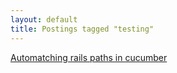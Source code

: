 ```yaml
---
layout: default
title: Postings tagged "testing"
---
```

[Automatching rails paths in cucumber](http:///2009/05/automatching-rails-paths-in-cucumber)<br />
